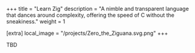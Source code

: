 +++
title = "Learn Zig"
description = "A nimble and transparent language that dances around complexity, offering the speed of C without the sneakiness."
weight = 1

[extra]
local_image = "/projects/Zero_the_Ziguana.svg.png"
+++

TBD